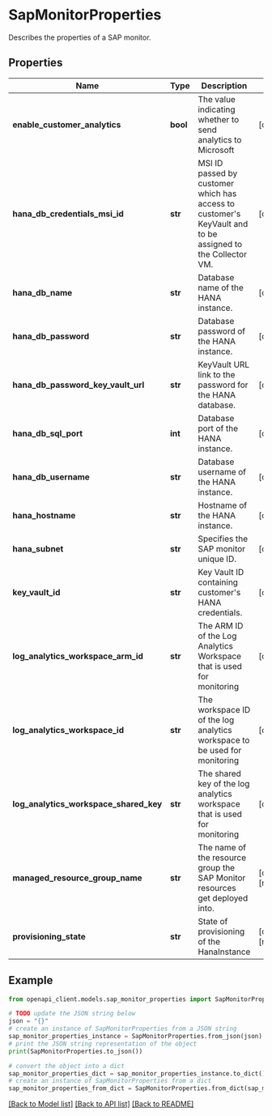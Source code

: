 # SapMonitorProperties

Describes the properties of a SAP monitor.

## Properties

Name | Type | Description | Notes
------------ | ------------- | ------------- | -------------
**enable_customer_analytics** | **bool** | The value indicating whether to send analytics to Microsoft | [optional] 
**hana_db_credentials_msi_id** | **str** | MSI ID passed by customer which has access to customer&#39;s KeyVault and to be assigned to the Collector VM. | [optional] 
**hana_db_name** | **str** | Database name of the HANA instance. | [optional] 
**hana_db_password** | **str** | Database password of the HANA instance. | [optional] 
**hana_db_password_key_vault_url** | **str** | KeyVault URL link to the password for the HANA database. | [optional] 
**hana_db_sql_port** | **int** | Database port of the HANA instance. | [optional] 
**hana_db_username** | **str** | Database username of the HANA instance. | [optional] 
**hana_hostname** | **str** | Hostname of the HANA instance. | [optional] 
**hana_subnet** | **str** | Specifies the SAP monitor unique ID. | [optional] 
**key_vault_id** | **str** | Key Vault ID containing customer&#39;s HANA credentials. | [optional] 
**log_analytics_workspace_arm_id** | **str** | The ARM ID of the Log Analytics Workspace that is used for monitoring | [optional] 
**log_analytics_workspace_id** | **str** | The workspace ID of the log analytics workspace to be used for monitoring | [optional] 
**log_analytics_workspace_shared_key** | **str** | The shared key of the log analytics workspace that is used for monitoring | [optional] 
**managed_resource_group_name** | **str** | The name of the resource group the SAP Monitor resources get deployed into. | [optional] [readonly] 
**provisioning_state** | **str** | State of provisioning of the HanaInstance | [optional] [readonly] 

## Example

```python
from openapi_client.models.sap_monitor_properties import SapMonitorProperties

# TODO update the JSON string below
json = "{}"
# create an instance of SapMonitorProperties from a JSON string
sap_monitor_properties_instance = SapMonitorProperties.from_json(json)
# print the JSON string representation of the object
print(SapMonitorProperties.to_json())

# convert the object into a dict
sap_monitor_properties_dict = sap_monitor_properties_instance.to_dict()
# create an instance of SapMonitorProperties from a dict
sap_monitor_properties_from_dict = SapMonitorProperties.from_dict(sap_monitor_properties_dict)
```
[[Back to Model list]](../README.md#documentation-for-models) [[Back to API list]](../README.md#documentation-for-api-endpoints) [[Back to README]](../README.md)


